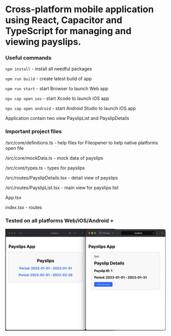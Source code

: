 # Cross-platform mobile application using React, Capacitor and TypeScript for managing and viewing payslips.

### Useful commands 

`npm install` - install all needful packages

`npm run build` - create latest build of app 

`npm run start` - start Browser to launch Web app

`npx cap open ios` - start Xcode to launch iOS app

`npx cap open android` - start Android Studio to launch iOS app

Application contain two view PayslipList and PayslipDetails



### Important project files

/src/core/definitions.ts - help files for Fileopener to help native platforms open file

/src/core/mockData.ts - mock data of payslips

/src/core/types.ts - types for payslips

/src/routes/PayslipDetails.tsx - detail view of payslips

/src/routes/PayslipList.tsx - main view for payslips list

App.tsx 

index.tsx - routes



### Tested on all platforms Web/iOS/Android +


![Alt text](https://github.com/aposnov/payslipsCapacitorApp/blob/main/demo_payslip_app.jpg)

